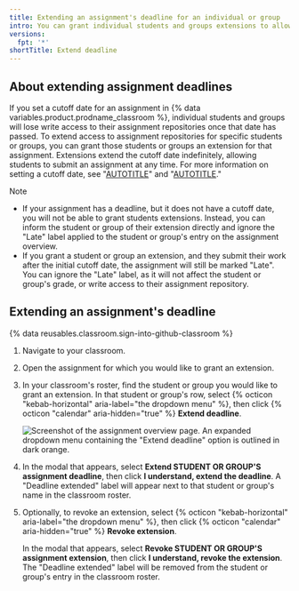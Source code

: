 ```yaml
---
title: Extending an assignment's deadline for an individual or group
intro: You can grant individual students and groups extensions to allow them more time to submit an assignment.
versions:
  fpt: '*'
shortTitle: Extend deadline
---
```


## About extending assignment deadlines

If you set a cutoff date for an assignment in {% data variables.product.prodname_classroom %}, individual students and groups will lose write access to their assignment repositories once that date has passed. To extend access to assignment repositories for specific students or groups, you can grant those students or groups an extension for that assignment. Extensions extend the cutoff date indefinitely, allowing students to submit an assignment at any time. For more information on setting a cutoff date, see "[AUTOTITLE](/education/manage-coursework-with-github-classroom/teach-with-github-classroom/create-an-individual-assignment#assigning-a-deadline-for-an-assignment)" and "[AUTOTITLE](/education/manage-coursework-with-github-classroom/teach-with-github-classroom/create-a-group-assignment#assigning-a-deadline-for-an-assignment)."

> [!NOTE]
> * If your assignment has a deadline, but it does not have a cutoff date, you will not be able to grant students extensions. Instead, you can inform the student or group of their extension directly and ignore the "Late" label applied to the student or group's entry on the assignment overview.
> * If you grant a student or group an extension, and they submit their work after the initial cutoff date, the assignment will still be marked "Late". You can ignore the "Late" label, as it will not affect the student or group's grade, or write access to their assignment repository.

## Extending an assignment's deadline

{% data reusables.classroom.sign-into-github-classroom %}
1. Navigate to your classroom.
1. Open the assignment for which you would like to grant an extension.
1. In your classroom's roster, find the student or group you would like to grant an extension. In that student or group's row, select {% octicon "kebab-horizontal" aria-label="the dropdown menu" %}, then click {% octicon "calendar" aria-hidden="true" %} **Extend deadline**.

    ![Screenshot of the assignment overview page. An expanded dropdown menu containing the "Extend deadline" option is outlined in dark orange.](/assets/images/help/classroom/classroom-extend-deadline.png)

1. In the modal that appears, select **Extend STUDENT OR GROUP'S assignment deadline**, then click **I understand, extend the deadline**. A "Deadline extended" label will appear next to that student or group's name in the classroom roster.
1. Optionally, to revoke an extension, select {% octicon "kebab-horizontal" aria-label="the dropdown menu" %}, then click {% octicon "calendar" aria-hidden="true" %} **Revoke extension**.

    In the modal that appears, select **Revoke STUDENT OR GROUP'S assignment extension**, then click **I understand, revoke the extension**. The "Deadline extended" label will be removed from the student or group's entry in the classroom roster.
